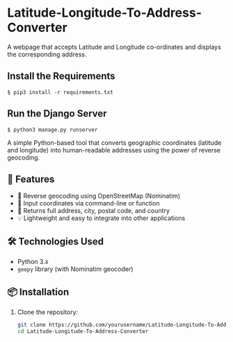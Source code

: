 # Latitude-Longitude-To-Address-Converter

A webpage that accepts Latitude and Longitude co-ordinates and displays the corresponding address.

## Install the Requirements
```
$ pip3 install -r requirements.txt
```

## Run the Django Server
```
$ python3 manage.py runserver
```


A simple Python-based tool that converts geographic coordinates (latitude and longitude) into human-readable addresses using the power of reverse geocoding.

## 🚀 Features

- 🔁 Reverse geocoding using OpenStreetMap (Nominatim)
- 📍 Input coordinates via command-line or function
- 🧾 Returns full address, city, postal code, and country
- 💡 Lightweight and easy to integrate into other applications

## 🛠️ Technologies Used

- Python 3.x
- `geopy` library (with Nominatim geocoder)

## 📦 Installation

1. Clone the repository:
   ```bash
   git clone https://github.com/yourusername/Latitude-Longitude-To-Address-Converter.git
   cd Latitude-Longitude-To-Address-Converter

